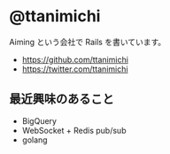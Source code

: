 # @ttanimichi

Aiming という会社で Rails を書いています。

- https://github.com/ttanimichi
- https://twitter.com/ttanimichi

## 最近興味のあること

- BigQuery
- WebSocket + Redis pub/sub
- golang
